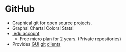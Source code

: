 # GitHub

- Graphical git for open source projects.
- Graphs! Charts! Colors! Stats!
- [.edu account](https://github.com/edu)
  - Free micro plan for 2 years. (Private repositories)
- Provides [GUI](http://mac.github.com/) [git](http://windows.github.com/) [clients](http://git-scm.com/downloads/guis)

